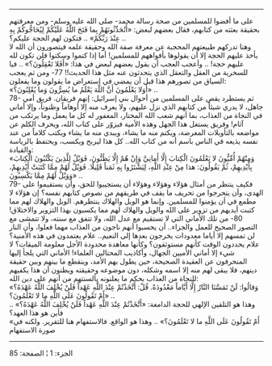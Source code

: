 ------------------------------------------------------------------------

على ما أفضوا للمسلمين من صحة رسالة محمد- صلى الله عليه وسلم- ومن معرفتهم
بحقيقة بعثته من كتابهم، فقال بعضهم لبعض: «أَتُحَدِّثُونَهُمْ بِما فَتَحَ اللَّهُ عَلَيْكُمْ
لِيُحَاجُّوكُمْ بِهِ عِنْدَ رَبِّكُمْ» .. فتكون لهم الحجة عليكم؟ ..  
وهنا تدركهم طبيعتهم المحجبة عن معرفة صفة الله وحقيقة علمه فيتصورون أن
الله لا يأخذ عليهم الحجة إلا أن يقولوها بأفواههم للمسلمين! أما إذا كتموا
وسكتوا فلن تكون لله عليهم حجة! .. وأعجب العجب أن يقول بعضهم لبعض في هذا:
«أَفَلا تَعْقِلُونَ؟» .. فيا للسخرية من العقل والتعقل الذي يتحدثون عنه مثل هذا
الحديث!! 77- ومن ثم يعجب السياق من تصورهم هذا قبل أن يمضي في استعراض ما
يقولون وما يفعلون:  
«أَوَلا يَعْلَمُونَ أَنَّ اللَّهَ يَعْلَمُ ما يُسِرُّونَ وَما يُعْلِنُونَ؟» ..  
78- ثم يستطرد يقص على المسلمين من أحوال بني إسرائيل: إنهم فريقان. فريق
أمي جاهل، لا يدري شيئاً من كتابهم الذي نزل عليهم، ولا يعرف منه إلا أوهاماً
وظنوناً، وإلا أماني في النجاة من العذاب، بما أنهم شعب الله المختار،
المغفور له كل ما يعمل وما يرتكب من آثام! وفريق يستغل هذا الجهل وهذه
الأمية فيزوّر على كتاب الله، ويحرف الكلم عن مواضعه بالتأويلات المغرضة،
ويكتم منه ما يشاء، ويبدي منه ما يشاء ويكتب كلاماً من عند نفسه يذيعه في
الناس باسم أنه من كتاب الله.. كل هذا ليربح ويكسب، ويحتفظ بالرياسة
والقيادة:  
«وَمِنْهُمْ أُمِّيُّونَ لا يَعْلَمُونَ الْكِتابَ إِلَّا أَمانِيَّ وَإِنْ هُمْ إِلَّا يَظُنُّونَ، فَوَيْلٌ لِلَّذِينَ
يَكْتُبُونَ الْكِتابَ بِأَيْدِيهِمْ، ثُمَّ يَقُولُونَ: هذا مِنْ عِنْدِ اللَّهِ، لِيَشْتَرُوا بِهِ ثَمَناً
قَلِيلًا. فَوَيْلٌ لَهُمْ مِمَّا كَتَبَتْ أَيْدِيهِمْ، وَوَيْلٌ لَهُمْ مِمَّا يَكْسِبُونَ» ..  
79- فكيف ينتظر من أمثال هؤلاء وهؤلاء وهؤلاء أن يستجيبوا للحق، وأن
يستقيموا على الهدى، وأن يتحرجوا من تحريف ما يقف في طريقهم من نصوص كتابهم
نفسه؟ إن هؤلاء لا مطمع في أن يؤمنوا للمسلمين. وإنما هو الويل والهلاك
ينتظرهم. الويل والهلاك لهم مما كتبت أيديهم من تزوير على الله والويل
والهلاك لهم مما يكسبون بهذا التزوير والاختلاق! 80- من تلك الأماني التي
لا تستقيم مع عدل الله، ولا تتفق مع سنته، ولا تتمشى مع التصور الصحيح
للعمل والجزاء.. أن يحسبوا أنهم ناجون من العذاب مهما فعلوا، وأن النار لن
تمسهم إلا أياما معدودات يخرجون بعدها إلى النعيم.. علام يعتمدون في هذه
الأمنية؟ علام يحددون الوقت كأنهم مستوثقون؟ وكأنها معاهدة محدودة الأجل
معلومة الميقات؟ لا شيء إلا أماني الأميين الجهال، وأكاذيب المحتالين
العلماء! الأماني التي يلجأ إليها المنحرفون عن العقيدة الصحيحة، حين يطول
بهم الأمد، وينقطع ما بينهم وبين حقيقة دينهم، فلا يبقى لهم منه إلا اسمه
وشكله، دون موضوعه وحقيقته ويظنون أن هذا يكفيهم للنجاة من العذاب بحكم ما
يعلنونه بألسنتهم من أنهم على دين الله:  
«وَقالُوا: لَنْ تَمَسَّنَا النَّارُ إِلَّا أَيَّاماً مَعْدُودَةً. قُلْ: أَتَّخَذْتُمْ عِنْدَ اللَّهِ عَهْداً فَلَنْ
يُخْلِفَ اللَّهُ عَهْدَهُ؟ أَمْ تَقُولُونَ عَلَى اللَّهِ ما لا تَعْلَمُونَ؟» ..  
وهذا هو التلقين الإلهي للحجة الدامغة: «أَتَّخَذْتُمْ عِنْدَ اللَّهِ عَهْداً فَلَنْ يُخْلِفَ
اللَّهُ عَهْدَهُ؟» .. فأين هو هذا العهد؟  
«أَمْ تَقُولُونَ عَلَى اللَّهِ ما لا تَعْلَمُونَ؟» .. وهذا هو الواقع. فالاستفهام هنا
للتقرير. ولكنه في صورة الاستفهام

------------------------------------------------------------------------

الجزء: 1 ¦ الصفحة: 85
